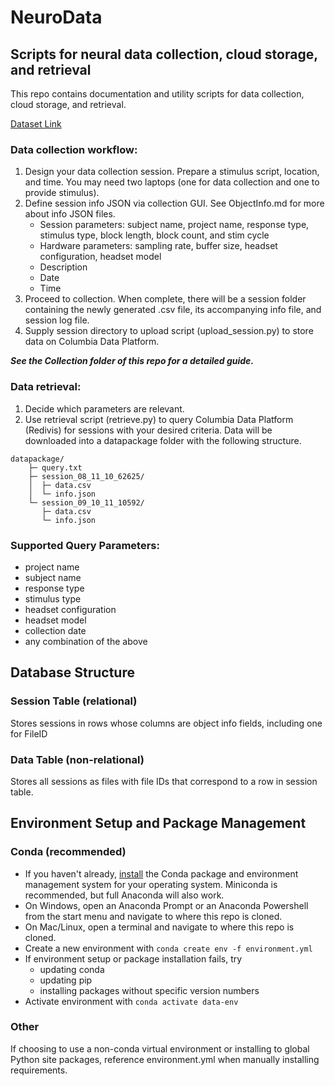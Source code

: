 # NeuroData
## Scripts for neural data collection, cloud storage, and retrieval
This repo contains documentation and utility scripts for data collection, cloud storage, and retrieval.

[Dataset Link](https://redivis.com/workspace/datasets/5e8n-ctqvm09q7)

### Data collection workflow:
1. Design your data collection session. Prepare a stimulus script, location, and time. You may need two laptops (one for data collection and one to provide stimulus).
2. Define session info JSON via collection GUI. See ObjectInfo.md for more about info JSON files.
    - Session parameters: subject name, project name, response type, stimulus type, block length, block count, and stim cycle
    - Hardware parameters: sampling rate, buffer size, headset configuration, headset model
    - Description
    - Date
    - Time
3. Proceed to collection. When complete, there will be a session folder containing the newly generated .csv file, its accompanying info file, and session log file.
5. Supply session directory to upload script (upload_session.py) to store data on Columbia Data Platform.

_**See the Collection folder of this repo for a detailed guide.**_

### Data retrieval:
1. Decide which parameters are relevant.
2. Use retrieval script (retrieve.py) to query Columbia Data Platform (Redivis) for sessions with your desired criteria. Data will be downloaded into a datapackage folder with the following structure.

```
datapackage/
    ├─ query.txt
    ├─ session_08_11_10_62625/
    │  ├─ data.csv
    │  └─ info.json
    └─ session_09_10_11_10592/
       ├─ data.csv
       └─ info.json
```

### Supported Query Parameters:
- project name
- subject name
- response type
- stimulus type
- headset configuration
- headset model
- collection date
- any combination of the above
    
## Database Structure
### Session Table (relational)
Stores sessions in rows whose columns are object info fields, including one for FileID

### Data Table (non-relational)
Stores all sessions as files with file IDs that correspond to a row in session table.

## Environment Setup and Package Management
### Conda (recommended)
- If you haven't already, [install](https://docs.conda.io/projects/miniconda/en/latest/index.html) the Conda package and environment management system for your operating system. Miniconda is recommended, but full Anaconda will also work.
- On Windows, open an Anaconda Prompt or an Anaconda Powershell from the start menu and navigate to where this repo is cloned.
- On Mac/Linux, open a terminal and navigate to where this repo is cloned.
- Create a new environment with `conda create env -f environment.yml`
- If environment setup or package installation fails, try
  - updating conda
  - updating pip
  - installing packages without specific version numbers
- Activate environment with `conda activate data-env`

### Other
If choosing to use a non-conda virtual environment or installing to global Python site packages, reference environment.yml when
manually installing requirements.
